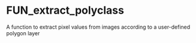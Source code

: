# FUN_extract_polyclass
A function to extract pixel values from images according to a user-defined polygon layer
